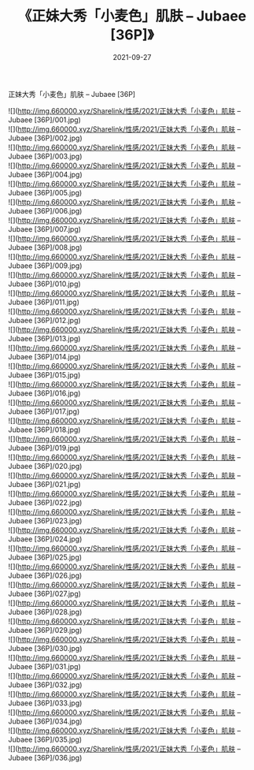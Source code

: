 ﻿---
layout: post
title:  《正妹大秀「小麦色」肌肤 – Jubaee [36P]》
date:   2021-09-27
img: http://img.660000.xyz/Sharelink/性感/2021/正妹大秀「小麦色」肌肤 – Jubaee [36P]/000.jpg
categories: [美女, 清纯, 唯美]
---

正妹大秀「小麦色」肌肤 – Jubaee [36P]

  ![](http://img.660000.xyz/Sharelink/性感/2021/正妹大秀「小麦色」肌肤 – Jubaee [36P]/001.jpg) <br> ![](http://img.660000.xyz/Sharelink/性感/2021/正妹大秀「小麦色」肌肤 – Jubaee [36P]/002.jpg) <br> ![](http://img.660000.xyz/Sharelink/性感/2021/正妹大秀「小麦色」肌肤 – Jubaee [36P]/003.jpg) <br> ![](http://img.660000.xyz/Sharelink/性感/2021/正妹大秀「小麦色」肌肤 – Jubaee [36P]/004.jpg) <br> ![](http://img.660000.xyz/Sharelink/性感/2021/正妹大秀「小麦色」肌肤 – Jubaee [36P]/005.jpg) <br> ![](http://img.660000.xyz/Sharelink/性感/2021/正妹大秀「小麦色」肌肤 – Jubaee [36P]/006.jpg) <br> ![](http://img.660000.xyz/Sharelink/性感/2021/正妹大秀「小麦色」肌肤 – Jubaee [36P]/007.jpg) <br> ![](http://img.660000.xyz/Sharelink/性感/2021/正妹大秀「小麦色」肌肤 – Jubaee [36P]/008.jpg) <br> ![](http://img.660000.xyz/Sharelink/性感/2021/正妹大秀「小麦色」肌肤 – Jubaee [36P]/009.jpg) <br> ![](http://img.660000.xyz/Sharelink/性感/2021/正妹大秀「小麦色」肌肤 – Jubaee [36P]/010.jpg) <br> ![](http://img.660000.xyz/Sharelink/性感/2021/正妹大秀「小麦色」肌肤 – Jubaee [36P]/011.jpg) <br> ![](http://img.660000.xyz/Sharelink/性感/2021/正妹大秀「小麦色」肌肤 – Jubaee [36P]/012.jpg) <br> ![](http://img.660000.xyz/Sharelink/性感/2021/正妹大秀「小麦色」肌肤 – Jubaee [36P]/013.jpg) <br> ![](http://img.660000.xyz/Sharelink/性感/2021/正妹大秀「小麦色」肌肤 – Jubaee [36P]/014.jpg) <br> ![](http://img.660000.xyz/Sharelink/性感/2021/正妹大秀「小麦色」肌肤 – Jubaee [36P]/015.jpg) <br> ![](http://img.660000.xyz/Sharelink/性感/2021/正妹大秀「小麦色」肌肤 – Jubaee [36P]/016.jpg) <br> ![](http://img.660000.xyz/Sharelink/性感/2021/正妹大秀「小麦色」肌肤 – Jubaee [36P]/017.jpg) <br> ![](http://img.660000.xyz/Sharelink/性感/2021/正妹大秀「小麦色」肌肤 – Jubaee [36P]/018.jpg) <br> ![](http://img.660000.xyz/Sharelink/性感/2021/正妹大秀「小麦色」肌肤 – Jubaee [36P]/019.jpg) <br> ![](http://img.660000.xyz/Sharelink/性感/2021/正妹大秀「小麦色」肌肤 – Jubaee [36P]/020.jpg) <br> ![](http://img.660000.xyz/Sharelink/性感/2021/正妹大秀「小麦色」肌肤 – Jubaee [36P]/021.jpg) <br> ![](http://img.660000.xyz/Sharelink/性感/2021/正妹大秀「小麦色」肌肤 – Jubaee [36P]/022.jpg) <br> ![](http://img.660000.xyz/Sharelink/性感/2021/正妹大秀「小麦色」肌肤 – Jubaee [36P]/023.jpg) <br> ![](http://img.660000.xyz/Sharelink/性感/2021/正妹大秀「小麦色」肌肤 – Jubaee [36P]/024.jpg) <br> ![](http://img.660000.xyz/Sharelink/性感/2021/正妹大秀「小麦色」肌肤 – Jubaee [36P]/025.jpg) <br> ![](http://img.660000.xyz/Sharelink/性感/2021/正妹大秀「小麦色」肌肤 – Jubaee [36P]/026.jpg) <br> ![](http://img.660000.xyz/Sharelink/性感/2021/正妹大秀「小麦色」肌肤 – Jubaee [36P]/027.jpg) <br> ![](http://img.660000.xyz/Sharelink/性感/2021/正妹大秀「小麦色」肌肤 – Jubaee [36P]/028.jpg) <br> ![](http://img.660000.xyz/Sharelink/性感/2021/正妹大秀「小麦色」肌肤 – Jubaee [36P]/029.jpg) <br> ![](http://img.660000.xyz/Sharelink/性感/2021/正妹大秀「小麦色」肌肤 – Jubaee [36P]/030.jpg) <br> ![](http://img.660000.xyz/Sharelink/性感/2021/正妹大秀「小麦色」肌肤 – Jubaee [36P]/031.jpg) <br> ![](http://img.660000.xyz/Sharelink/性感/2021/正妹大秀「小麦色」肌肤 – Jubaee [36P]/032.jpg) <br> ![](http://img.660000.xyz/Sharelink/性感/2021/正妹大秀「小麦色」肌肤 – Jubaee [36P]/033.jpg) <br> ![](http://img.660000.xyz/Sharelink/性感/2021/正妹大秀「小麦色」肌肤 – Jubaee [36P]/034.jpg) <br> ![](http://img.660000.xyz/Sharelink/性感/2021/正妹大秀「小麦色」肌肤 – Jubaee [36P]/035.jpg) <br> ![](http://img.660000.xyz/Sharelink/性感/2021/正妹大秀「小麦色」肌肤 – Jubaee [36P]/036.jpg) <br>